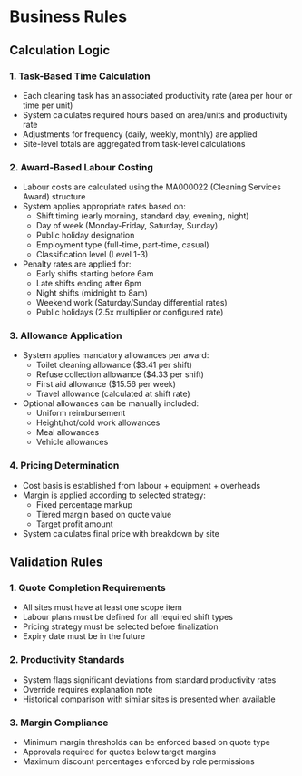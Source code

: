 
# Business Rules

## Calculation Logic

### 1. Task-Based Time Calculation
- Each cleaning task has an associated productivity rate (area per hour or time per unit)
- System calculates required hours based on area/units and productivity rate
- Adjustments for frequency (daily, weekly, monthly) are applied
- Site-level totals are aggregated from task-level calculations

### 2. Award-Based Labour Costing
- Labour costs are calculated using the MA000022 (Cleaning Services Award) structure
- System applies appropriate rates based on:
  - Shift timing (early morning, standard day, evening, night)
  - Day of week (Monday-Friday, Saturday, Sunday)
  - Public holiday designation
  - Employment type (full-time, part-time, casual)
  - Classification level (Level 1-3)
- Penalty rates are applied for:
  - Early shifts starting before 6am
  - Late shifts ending after 6pm
  - Night shifts (midnight to 8am)
  - Weekend work (Saturday/Sunday differential rates)
  - Public holidays (2.5x multiplier or configured rate)

### 3. Allowance Application
- System applies mandatory allowances per award:
  - Toilet cleaning allowance ($3.41 per shift)
  - Refuse collection allowance ($4.33 per shift)
  - First aid allowance ($15.56 per week)
  - Travel allowance (calculated at shift rate)
- Optional allowances can be manually included:
  - Uniform reimbursement
  - Height/hot/cold work allowances
  - Meal allowances
  - Vehicle allowances

### 4. Pricing Determination
- Cost basis is established from labour + equipment + overheads
- Margin is applied according to selected strategy:
  - Fixed percentage markup
  - Tiered margin based on quote value
  - Target profit amount
- System calculates final price with breakdown by site

## Validation Rules

### 1. Quote Completion Requirements
- All sites must have at least one scope item
- Labour plans must be defined for all required shift types
- Pricing strategy must be selected before finalization
- Expiry date must be in the future

### 2. Productivity Standards
- System flags significant deviations from standard productivity rates
- Override requires explanation note
- Historical comparison with similar sites is presented when available

### 3. Margin Compliance
- Minimum margin thresholds can be enforced based on quote type
- Approvals required for quotes below target margins
- Maximum discount percentages enforced by role permissions
